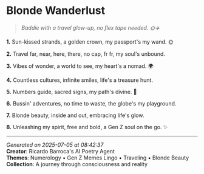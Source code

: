 # Blonde Wanderlust

> *Baddie with a travel glow-up, no flex tape needed. 🌞✈️*

**1.** Sun-kissed strands, a golden crown, my passport's my wand. 🌞


**2.** Travel far, near, here, there, no cap, fr fr, my soul's unbound.


**3.** Vibes of wonder, a world to see, my heart's a nomad. 🌍


**4.** Countless cultures, infinite smiles, life's a treasure hunt.


**5.** Numbers guide, sacred signs, my path's divine. 🔢


**6.** Bussin' adventures, no time to waste, the globe's my playground.


**7.** Blonde beauty, inside and out, embracing life's glow.


**8.** Unleashing my spirit, free and bold, a Gen Z soul on the go. ✨



---

*Generated on 2025-07-05 at 08:42:37*  
**Creator**: Ricardo Barroca's AI Poetry Agent  
**Themes**: Numerology • Gen Z Memes Lingo • Traveling • Blonde Beauty  
**Collection**: A journey through consciousness and reality